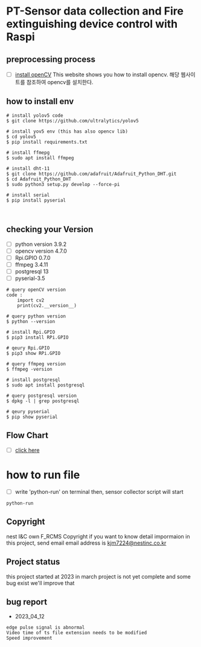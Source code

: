 # PT-Sensor data collection and Fire extinguishing device control with Raspi

## preprocessing process

- [ ] [install openCV](https://velog.io/@kaiseong/%EB%9D%BC%EC%A6%88%EB%B2%A0%EB%A6%AC%ED%8C%8C%EC%9D%B4-OpenCV%EC%84%A4%EC%B9%98)
    This website shows you how to install opencv.
    해당 웹사이트를 참조하여 opencv를 설치한다.

## how to install env 
```
# install yolov5 code
$ git clone https://github.com/ultralytics/yolov5  

# install yov5 env (this has also opencv lib)
$ cd yolov5
$ pip install requirements.txt

# install ffmepg
$ sudo apt install ffmpeg

# install dht-11
$ git clone https://github.com/adafruit/Adafruit_Python_DHT.git 
$ cd Adafruit_Python_DHT
$ sudo python3 setup.py develop --force-pi

# install serial
$ pip install pyserial



```

## checking your Version 

- [ ] python version 3.9.2
- [ ] opencv version 4.7.0
- [ ] Rpi.GPIO 0.7.0
- [ ] ffmpeg 3.4.11
- [ ] postgresql 13
- [ ] pyserial-3.5
```
# query openCV version
code : 
    import cv2
    print(cv2.__version__)

# query python version
$ python --version

# install Rpi.GPIO
$ pip3 install RPi.GPIO

# qeury Rpi.GPIO
$ pip3 show RPi.GPIO

# query ffmpeg version
$ ffmpeg -version

# install postgresql
$ sudo apt install postgresql

# query postgresql version
$ dpkg -l | grep postgresql

# qeury pyserial
$ pip show pyserial
```

## Flow Chart

- [ ] [click here](https://drive.google.com/file/d/18G5ZhFl6PBVuhIz7MnyxPZpYv3I1N-qm/view?usp=sharing)


# how to run file
- [ ] write 'python-run' on terminal then, sensor collector script will start
```
python-run
```

## Copyright
nest I&C own F_RCMS Copyright 
if you want to know detail impormaion in this project, send email
email address is kjm7224@nestinc.co.kr

## Project status
this project started at 2023 in march
project is not yet complete and some bug exist
we'll improve that

## bug report
- 2023_04_12 
```
edge pulse signal is abnormal
Video time of ts file extension needs to be modified
Speed improvement

```
